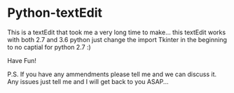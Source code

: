 # Python-textEdit

This is a textEdit that took me a very long time to make... this textEdit works with both 2.7 and 3.6 python just change the import Tkinter in the beginning to no captial for python 2.7 :)

Have Fun!

P.S. If you have any ammendments please tell me and we can discuss it. Any issues just tell me and I will get back to you ASAP...
